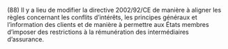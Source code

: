 (88) Il y a lieu de modifier la directive 2002/92/CE de manière à aligner les règles concernant les conflits d’intérêts, les principes généraux et l’information des clients et de manière à permettre aux États membres d’imposer des restrictions à la rémunération des intermédiaires d’assurance.